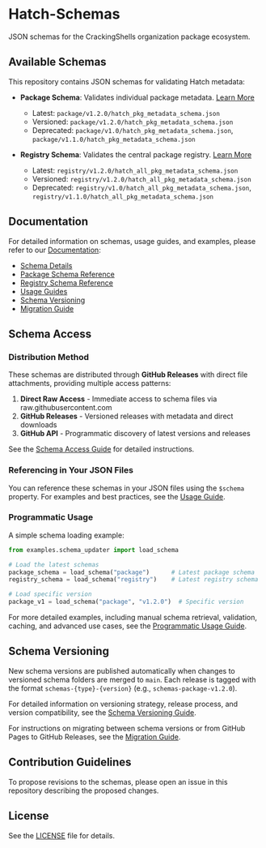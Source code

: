 # Hatch-Schemas

JSON schemas for the CrackingShells organization package ecosystem.

## Available Schemas

This repository contains JSON schemas for validating Hatch metadata:

- **Package Schema**: Validates individual package metadata. [Learn More](docs/package/overview.md)
  - Latest: `package/v1.2.0/hatch_pkg_metadata_schema.json`
  - Versioned: `package/v1.2.0/hatch_pkg_metadata_schema.json`
  - Deprecated: `package/v1.0/hatch_pkg_metadata_schema.json`, `package/v1.1.0/hatch_pkg_metadata_schema.json`

- **Registry Schema**: Validates the central package registry. [Learn More](docs/registry/overview.md)
  - Latest: `registry/v1.2.0/hatch_all_pkg_metadata_schema.json`
  - Versioned: `registry/v1.2.0/hatch_all_pkg_metadata_schema.json`
  - Deprecated: `registry/v1.0/hatch_all_pkg_metadata_schema.json`, `registry/v1.1.0/hatch_all_pkg_metadata_schema.json`

## Documentation

For detailed information on schemas, usage guides, and examples, please refer to our [Documentation](docs/index.md):

- [Schema Details](docs/index.md#overview)
- [Package Schema Reference](docs/package/overview.md)
- [Registry Schema Reference](docs/registry/overview.md)
- [Usage Guides](docs/usage/index.md)
- [Schema Versioning](docs/versions.md)
- [Migration Guide](docs/migration.md)

## Schema Access

### Distribution Method

These schemas are distributed through **GitHub Releases** with direct file attachments, providing multiple access patterns:

1. **Direct Raw Access** - Immediate access to schema files via raw.githubusercontent.com
2. **GitHub Releases** - Versioned releases with metadata and direct downloads
3. **GitHub API** - Programmatic discovery of latest versions and releases

See the [Schema Access Guide](docs/usage/access.md) for detailed instructions.

### Referencing in Your JSON Files

You can reference these schemas in your JSON files using the `$schema` property. For examples and best practices, see the [Usage Guide](docs/usage/index.md).

### Programmatic Usage

A simple schema loading example:

```python
from examples.schema_updater import load_schema

# Load the latest schemas 
package_schema = load_schema("package")      # Latest package schema
registry_schema = load_schema("registry")    # Latest registry schema

# Load specific version
package_v1 = load_schema("package", "v1.2.0")  # Specific version
```

For more detailed examples, including manual schema retrieval, validation, caching, and advanced use cases, see the [Programmatic Usage Guide](docs/usage/programmatic.md).

## Schema Versioning

New schema versions are published automatically when changes to versioned schema folders are merged to `main`. Each release is tagged with the format `schemas-{type}-{version}` (e.g., `schemas-package-v1.2.0`).

For detailed information on versioning strategy, release process, and version compatibility, see the [Schema Versioning Guide](docs/versions.md).

For instructions on migrating between schema versions or from GitHub Pages to GitHub Releases, see the [Migration Guide](docs/migration.md).

## Contribution Guidelines

To propose revisions to the schemas, please open an issue in this repository describing the proposed changes.

## License

See the [LICENSE](LICENSE) file for details.
